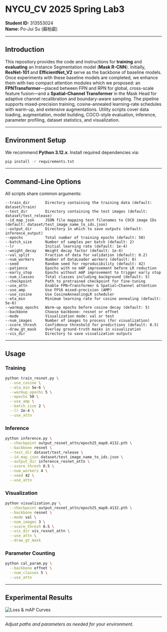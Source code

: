 # NYCU_CV 2025 Spring Lab3

**Student ID:** 313553024  
**Name:** Po-Jui Su (蘇柏叡)

---

## Introduction

This repository provides the code and instructions for **training** and **evaluating** an Instance Segmentation model (**Mask R-CNN**). Initially, **ResNet-101** and **EfficientNet_V2** serve as the backbone of baseline models. Once experiments with these baseline models are completed, we enhance them with two compact attention modules which we proposed: an **FPNTransformer**—placed between FPN and RPN for global, cross-scale feature fusion—and a **Spatial–Channel Transformer** in the Mask Head for adaptive channel recalibration and boundary-aware sampling. The pipeline supports mixed-precision training, cosine-annealed learning-rate schedules with warm-up, and extensive augmentations. Utility scripts cover data loading, augmentation, model building, COCO-style evaluation, inference, parameter profiling, dataset statistics, and visualization.

---

## Environment Setup

We recommend **Python 3.12.x**. Install required dependencies via:

```bash
pip install -r requirements.txt
```

---

## Command-Line Options

All scripts share common arguments:

```text
--train_dir       Directory containing the training data (default: dataset/train)
--test_dir        Directory containing the test images (default: dataset/test_release)
--id_map_json     JSON file mapping test filenames to COCO image IDs (default: dataset/test_image_name_to_ids.json)
--output_dir      Directory in which to save outputs (default: inference_output)
--epochs          Total number of training epochs (default: 50)
--batch_size      Number of samples per batch (default: 2)
--lr              Initial learning rate (default: 1e-4)
--weight_decay    Weight decay factor (default: 1e-4)
--val_split       Fraction of data for validation (default: 0.2)
--num_workers     Number of DataLoader workers (default: 0)
--seed            Random seed for reproducibility (default: 42)
--patience        Epochs with no mAP improvement before LR reduction
--early_stop      Epochs without mAP improvement to trigger early stop
--num_classes     Total classes including background (default: 5)
--checkpoint      Path to pretrained checkpoint for fine-tuning
--use_attn        Enable FPN→Transformer & Spatial–Channel attention
--use_amp         Use FP16 mixed-precision (AMP)
--use_cosine      Use CosineAnnealingLR scheduler
--eta_min         Minimum learning rate for cosine annealing (default: 5e-6)
--warmup_epochs   Warm-up epochs before cosine decay (default: 5)
--backbone        Choose backbone: resnet or effnet
--mode            Visualization mode: val or test
--num_images      Number of images to process (for visualization)
--score_thresh    Confidence threshold for predictions (default: 0.5)
--draw_gt_mask    Overlay ground-truth masks in visualization
--vis_dir         Directory to save visualization outputs
```

---

## Usage

### Training

```bash
python train_resnet.py \
  --use_cosine \
  --eta_min 5e-6 \
  --warmup_epochs 5 \
  --epochs 50 \
  --use_amp \
  --batch_size 2 \
  --lr 2e-4 \
  --use_attn
```

### Inference

```bash
python inference.py \
  --checkpoint output_resnet_attn/epoch25_map0.4132.pth \
  --backbone resnet \
  --test_dir dataset/test_release \
  --id_map_json dataset/test_image_name_to_ids.json \
  --output_dir inference_resnet_attn \
  --score_thresh 0.5 \
  --num_workers 4 \
  --seed 42 \
  --use_attn
```

### Visualization

```bash
python visualization.py \
  --checkpoint output_resnet_attn/epoch25_map0.4132.pth \
  --backbone resnet \
  --mode val \
  --num_images 3 \
  --score_thresh 0.5 \
  --vis_dir vis_resnet_attn \
  --use_attn \
  --draw_gt_mask
```

### Parameter Counting

```bash
python cal_param.py \
  --backbone effnet \
  --num_classes 5 \
  --use_attn
```

---

## Experimental Results

![Loss & mAP Curves](https://github.com/user-attachments/assets/114b19fb-34b9-4549-8067-1f3c1f79af8e)

---

*Adjust paths and parameters as needed for your environment.*
